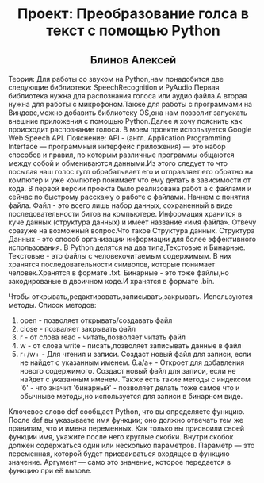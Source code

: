 <h1 align='center'> Проект: Преобразование голса в текст с помощью Python</h1>
<h2 align='center'> Блинов Алексей</h2>

<span>Теория: Для работы со звуком на Python,нам понадобится две следующие библиотеки: SpeechRecognition и PyAudio.Первая библиотека нужна для распознания голоса или аудио файла.А вторая нужна для работы с микрофоном.Также для работы с программами на Виндовс,можно добавить библиотеку OS,она нам позволит запускать внешние приложения с помощью Python.Далее я хочу пояснить как происходит распознание голоса.
В моем проекте используется Google Web Speech API.
  Пояснение: API - (англ. Application Programming Interface — программный интерфейс приложения) — это набор способов и правил, по которым различные программы общаются между собой и обмениваются данными.Из этого следует то что посылая наш голос гугл обрабатывает его и отправляет его обратно на компютер и уже компютер понимает что ему делать в зависимости от кода.
В первой версии проекта было реализована работ а с файлами и сейчас по быстрому расскажу о работе с файлами.
Начнем с понятия файла.
Файл - это всего лишь набор данных, сохраненный в виде последовательности битов на компьютере. Информация хранится в куче данных (структура данных) и имеет название «имя файла». Отвечу сразуже на возможный вопрос.Что такое Структура данных.
  Структура Данных - это способ организации информации для более эффективного использования.
В Python делятся на два типа,Текстовые и Бинарные.
  Текстовые - это файлы с человекочитаемым содержимым. В них хранятся последовательности символов, которые понимает человек.Хранятся в формате .txt.
  Бинарные - это тоже файлы,но закодированые в двоичном коде.И хранятся в формате .bin.

  Чтобы открывать,редактировать,записывать,закрывать. Используются методы.
Список методов:
1. open - позволяет открывать/создавать файл
2. close - позваляет закрывать файл
3. r - от слова read - читать,позволяет читать файл
4. w - от слова write - писать,позволяет записывать данные в файл
5. r+/w+ - Для чтения и записи. Создаст новый файл для записи, если не найдет с указанным именем.
6.a/a+ - Откроет для добавления нового содержимого. Создаст новый файл для записи, если не найдет с указанным именем.
Также есть такие методы с индексом 'б' - что значит 'бинарный' - позволяет делать тоже самое что и обычныве методы,но используется для записи в бинарном виде.

Ключевое слово def сообщает Python, что вы определяете функцию. После def вы указываете имя функции; оно должно отвечать тем же правилам, что и имена переменных.
Как только вы присвоили своей функции имя, укажите после него круглые скобки. Внутри скобок должен содержаться один или несколько параметров.</span>
Параметр — это переменная, которой будет присваиваться входящее в функцию значение.
Аргумент — само это значение, которое передается в функцию при её вызове.
